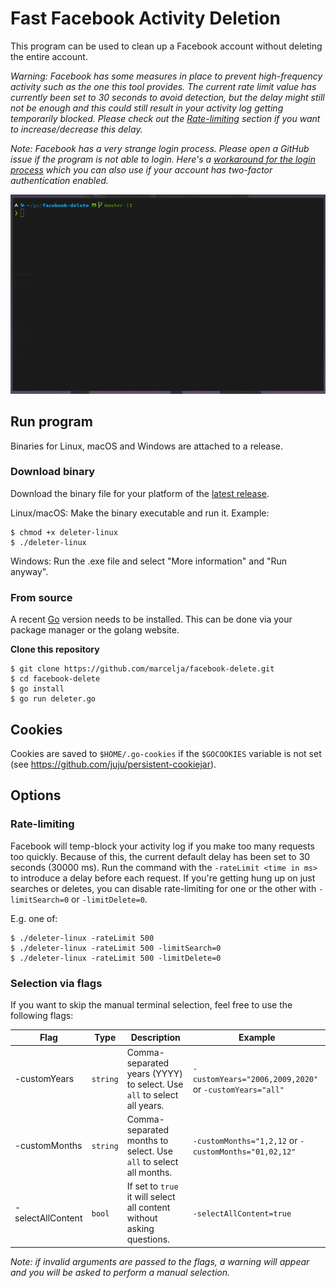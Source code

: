 # Fast Facebook Activity Deletion

This program can be used to clean up a Facebook account without deleting the entire account.

_Warning: Facebook has some measures in place to prevent high-frequency activity such as the one this tool provides. The current rate limit value has currently been set to 30 seconds to avoid detection, but the delay might still not be enough and this could still result in your activity log getting temporarily blocked. Please check out the [Rate-limiting](#rate-limiting) section if you want to increase/decrease this delay._ 

_Note: Facebook has a very strange login process. Please open a GitHub issue if the program is not able to login. Here's a [workaround for the login process](https://github.com/marcelja/facebook-delete/wiki/Login-with-browser-cookie) which you can also use if your account has two-factor authentication enabled._

![](demo.gif)

## Run program

Binaries for Linux, macOS and Windows are attached to a release.

### Download binary

Download the binary file for your platform of the [latest release](https://github.com/marcelja/facebook-delete/releases).

Linux/macOS: Make the binary executable and run it. Example:

```
$ chmod +x deleter-linux
$ ./deleter-linux
```

Windows: Run the .exe file and select "More information" and "Run anyway".

### From source

A recent [Go](https://golang.org/) version needs to be installed. This can be done via your package manager or the golang website.

__Clone this repository__

```
$ git clone https://github.com/marcelja/facebook-delete.git
$ cd facebook-delete
$ go install
$ go run deleter.go
```

## Cookies

Cookies are saved to `$HOME/.go-cookies` if the `$GOCOOKIES` variable is not set (see https://github.com/juju/persistent-cookiejar).

## Options

### Rate-limiting

Facebook will temp-block your activity log if you make too many requests too quickly. Because of this, the current default delay has been set to 30 seconds (30000 ms). Run the command with the `-rateLimit <time in ms>` to introduce a delay before each request. If you're getting hung up on just searches or deletes, you can disable rate-limiting for one or the other with `-limitSearch=0` or `-limitDelete=0`.

E.g. one of:

```
$ ./deleter-linux -rateLimit 500
$ ./deleter-linux -rateLimit 500 -limitSearch=0
$ ./deleter-linux -rateLimit 500 -limitDelete=0
```

### Selection via flags

If you want to skip the manual terminal selection, feel free to use the following flags:

| Flag              | Type     | Description                                                            | Example                                                 |
|-------------------|----------|------------------------------------------------------------------------|---------------------------------------------------------|
| -customYears      | `string` | Comma-separated years (YYYY) to select. Use `all` to select all years. | `-customYears="2006,2009,2020"` or `-customYears="all"` |
| -customMonths     | `string` | Comma-separated months to select. Use `all` to select all months.      | `-customMonths="1,2,12` or `-customMonths="01,02,12"`   |
| -selectAllContent | `bool`   | If set to `true` it will select all content without asking questions.  | `-selectAllContent=true`                                |                              |

_Note: if invalid arguments are passed to the flags, a warning will appear and you will be asked to perform a manual selection._
